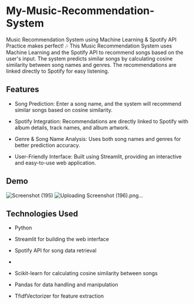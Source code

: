 # My-Music-Recommendation-System
Music Recommendation System using Machine Learning &amp; Spotify API 
Practice makes perfect! 🎶
This Music Recommendation System uses Machine Learning and the Spotify API to recommend songs based on the user's input. The system predicts similar songs by calculating cosine similarity between song names and genres. The recommendations are linked directly to Spotify for easy listening.

## Features
- Song Prediction: Enter a song name, and the system will recommend similar songs based on cosine similarity.

- Spotify Integration: Recommendations are directly linked to Spotify with album details, track names, and album artwork.

- Genre & Song Name Analysis: Uses both song names and genres for better prediction accuracy.

- User-Friendly Interface: Built using Streamlit, providing an interactive and easy-to-use web application.
## Demo
![Screenshot (195)](https://github.com/user-attachments/assets/b08000c1-005b-4032-8e73-473bf8da7ba5)
![Uploading Screenshot (196).png…]()

## Technologies Used
- Python

- Streamlit for building the web interface

- Spotify API for song data retrieval
- 
- Scikit-learn for calculating cosine similarity between songs

- Pandas for data handling and manipulation

- TfidfVectorizer for feature extraction

